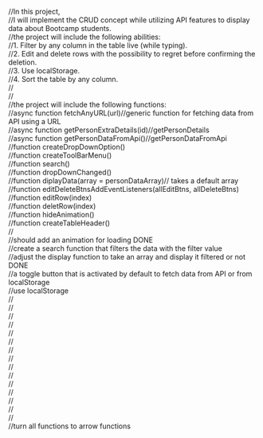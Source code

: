 //In this project,  
//I will implement the CRUD concept while utilizing API features to display data about Bootcamp students.  
//the project will include the following abilities:  
//1. Filter by any column in the table live (while typing).  
//2. Edit and delete rows with the possibility to regret before confirming the deletion.  
//3. Use localStorage.  
//4. Sort the table by any column.  
//  
//  
//the project will include the following functions:    
//async function fetchAnyURL(url)//generic function for fetching data from API using a URL  
//async function getPersonExtraDetails(id)//getPersonDetails  
//async function getPersonDataFromApi()//getPersonDataFromApi  
//function createDropDownOption()  
//function createToolBarMenu()  
//function search()  
//function dropDownChanged()  
//function diplayData(array = personDataArray)// takes a default array  
//function editDeleteBtnsAddEventListeners(allEditBtns, allDeleteBtns)  
//function editRow(index)  
//function deletRow(index)  
//function hideAnimation()  
//function createTableHeader()  
//  
//should add an animation for loading DONE  
//create a search function that filters the data with the filter value  
//adjust the display function to take an array and display it filtered or not DONE  
//a toggle button that is activated by default to fetch data from API or from localStorage  
//use localStorage  
//  
//  
//  
//  
//  
//  
//  
//  
//  
//  
//  
//  
//  
//  
//  
//turn all functions to arrow functions  